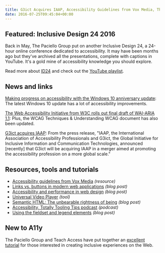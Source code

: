 ```yaml
---
title: G3ict Acquires IAAP, Accessibility Guidelines from Vox Media, The Teach Access Tutorial and More
date: 2016-07-25T09:45:04+00:00
---
```


## Featured: Inclusive Design 24 2016

Back in May, The Paciello Group put on another Inclusive Design 24, a 24-hour online conference dedicated to accessibility. It may have been months ago but they've archived all the presentations, complete with captions in YouTube. It's a gold mine of accessibility knowledge you should explore. 

Read more about [ID24](http://www.inclusivedesign24.org) and check out the [YouTube playlist](https://www.youtube.com/playlist?list=PL95LOQw9SLWxmcZtzBiFuT9HAJKFJnl2n).

## News and links

[Making progress on accessibility with the Windows 10 anniversary update](https://blogs.msdn.microsoft.com/accessibility/2016/07/01/making-progress-on-accessibility-with-the-windows-10-anniversary-update/): The latest Windows 10 update has a lot of accessibility improvements.

[The Web Accessibility Initiative from W3C rolls out final draft of WAI-ARIA 1.1](http://www.w3.org/WAI/Overview.html): Plus, the WCAG Techniques & Understanding WCAG document has also been updated.

[G3ict acquires IAAP](http://g3ict.org/press/press_releases/press_release/p/id_99): From the press release, "IAAP, the International Association of Accessibility Professionals and G3ict, the Global Initiative for Inclusive Information and Communication Technologies, announced \[recently\] that G3ict will be acquiring IAAP in a merger aimed at promoting the accessibility profession on a more global scale."

## Resources, tools and tutorials

* [Accessibility guidelines from Vox Media](http://accessibility.voxmedia.com) _(resource)_
* [Links vs. buttons in modern web applications](https://marcysutton.com/links-vs-buttons-in-modern-web-applications/) _(blog post)_
* [Accessibility and performance in web design](http://www.creativebloq.com/advice/accessibility-and-performance-in-web-design) _(blog post)_
* [Universal Video Player](https://source.ind.ie/project/video-player) _(tool)_
* [Semantic HTML: The unbearable rightness of being](https://medium.com/shopify-ux/semantic-html-the-unbearable-rightness-of-being-9b3c493e1791) _(blog post)_
* [Accessibility, Totally Tooling Tips podcast](https://www.youtube.com/watch?v=pBJZsp5LsOE) _(podcast)_
* [Using the fieldset and legend elements](https://accessibility.blog.gov.uk/2016/07/22/using-the-fieldset-and-legend-elements/) _(blog post)_

## New to A11y

The Paciello Group and Teach Access have put together an [excellent tutorial](https://www.paciellogroup.com/blog/2016/07/announcing-the-teach-access-tutorial/) for those interested in creating inclusive experiences on the Web.